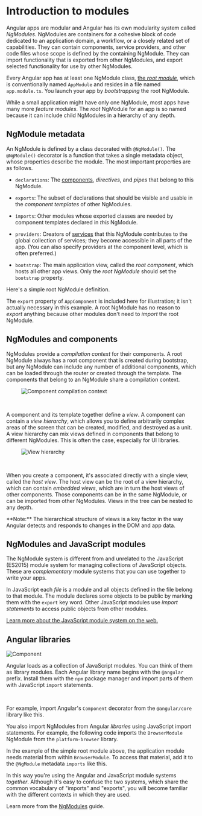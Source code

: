 # Introduction to modules

Angular apps are modular and Angular has its own modularity system called *NgModules*. 
NgModules are containers for a cohesive block of code dedicated to an application domain, a workflow, or a closely related set of capabilities. They can contain components, service providers, and other code files whose scope is defined by the containing NgModule. They can import functionality that is exported from other NgModules, and export selected functionality for use by other NgModules.

Every Angular app has at least one NgModule class, [the *root module*](guide/bootstrapping), which is conventionally named `AppModule` and resides in a file named `app.module.ts`. You launch your app by *bootstrapping* the root NgModule.

While a small application might have only one NgModule, most apps have many more *feature modules*. The *root* NgModule for an app is so named because it can include child NgModules in a hierarchy of any depth.

## NgModule metadata

An NgModule is defined by a class decorated with `@NgModule()`. The `@NgModule()` decorator is a function that takes a single metadata object, whose properties describe the module. The most important properties are as follows.

* `declarations`: The [components](guide/architecture-components), *directives*, and *pipes* that belong to this NgModule.

* `exports`: The subset of declarations that should be visible and usable in the *component templates* of other NgModules.

* `imports`: Other modules whose exported classes are needed by component templates declared in *this* NgModule.

* `providers`: Creators of [services](guide/architecture-services) that this NgModule contributes to the global collection of services; they become accessible in all parts of the app. (You can also specify providers at the component level, which is often preferred.)

* `bootstrap`: The main application view, called the *root component*, which hosts all other app views. Only the *root NgModule* should set the `bootstrap` property.

Here's a simple root NgModule definition.

<code-example path="architecture/src/app/mini-app.ts" region="module" title="src/app/app.module.ts" linenums="false"></code-example>

<div class="alert is-helpful">

   The `export` property of `AppComponent` is included here for illustration; it isn't actually necessary in this example. A root NgModule has no reason to *export* anything because other modules don't need to *import* the root NgModule.

</div>

## NgModules and components

NgModules provide a *compilation context* for their components. A root NgModule always has a root component that is created during bootstrap, but any NgModule can include any number of additional components, which can be loaded through the router or created through the template. The components that belong to an NgModule share a compilation context.

<figure>

<img src="generated/images/guide/architecture/compilation-context.png" alt="Component compilation context" class="left">

</figure>

<br class="clear">

A component and its template together define a *view*. A component can contain a *view hierarchy*, which allows you to define arbitrarily complex areas of the screen that can be created, modified, and destroyed as a unit. A view hierarchy can mix views defined in components that belong to different NgModules. This is often the case, especially for UI libraries.

<figure>

<img src="generated/images/guide/architecture/view-hierarchy.png" alt="View hierarchy" class="left">

</figure>

<br class="clear">

When you create a component, it's associated directly with a single view, called the *host view*. The host view can be the root of a view hierarchy, which can contain *embedded views*, which are in turn the host views of other components. Those components can be in the same NgModule, or can be imported from other NgModules. Views in the tree can be nested to any depth.

<div class="alert is-helpful">
    **Note:** The hierarchical structure of views is a key factor in the way Angular detects and responds to changes in the DOM and app data. 
</div>

## NgModules and JavaScript modules

The NgModule system is different from and unrelated to the JavaScript (ES2015) module system for managing collections of JavaScript objects. These are *complementary* module systems that you can use together to write your apps.

In JavaScript each *file* is a module and all objects defined in the file belong to that module.
The module declares some objects to be public by marking them with the `export` key word.
Other JavaScript modules use *import statements* to access public objects from other modules.

<code-example path="architecture/src/app/app.module.ts" region="imports" linenums="false"></code-example>

<code-example path="architecture/src/app/app.module.ts" region="export" linenums="false"></code-example>

<div class="alert is-helpful">
  <a href="http://exploringjs.com/es6/ch_modules.html">Learn more about the JavaScript module system on the web.</a>
</div>

## Angular libraries

<img src="generated/images/guide/architecture/library-module.png" alt="Component" class="left">

Angular loads as a collection of JavaScript modules. You can think of them as library modules. Each Angular library name begins with the `@angular` prefix. Install them with the `npm` package manager and import parts of them with JavaScript `import` statements.

<br class="clear">

For example, import Angular's `Component` decorator from the `@angular/core` library like this.

<code-example path="architecture/src/app/app.component.ts" region="import" linenums="false"></code-example>

You also import NgModules from Angular *libraries* using JavaScript import statements. 
For example, the following code imports the `BrowserModule` NgModule from the `platform-browser` library.

<code-example path="architecture/src/app/mini-app.ts" region="import-browser-module" linenums="false"></code-example>

In the example of the simple root module above, the application module needs material from within
`BrowserModule`. To access that material, add it to the `@NgModule` metadata `imports` like this.

<code-example path="architecture/src/app/mini-app.ts" region="ngmodule-imports" linenums="false"></code-example>

In this way you're using the Angular and JavaScript module systems *together*. Although it's easy to confuse the two systems, which share the common vocabulary of "imports" and "exports", you will become familiar with the different contexts in which they are used.

<div class="alert is-helpful">

  Learn more from the [NgModules](guide/ngmodules) guide.

</div>

